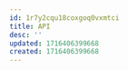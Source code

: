 ```yaml
---
id: 1r7y2cqu18coxgoq0vxmtci
title: API
desc: ''
updated: 1716406399668
created: 1716406399668
---
```

